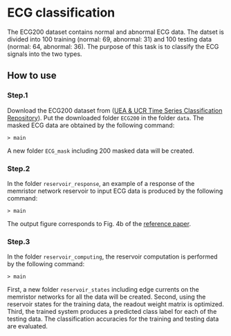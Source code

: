 # ECG classification
The ECG200 dataset contains normal and abnormal ECG data. 
The datset is divided into 100 training (normal: 69, abnormal: 31) and 100 testing data (normal: 64, abnormal: 36). 
The purpose of this task is to classify the ECG signals into the two types.

  ## How to use
  ### Step.1
  Download the ECG200 dataset from ([UEA & UCR Time Series Classification Repository](https://timeseriesclassification.com/description.php?Dataset=ECG200)). 
  Put the downloaded folder ```ECG200``` in the folder  ```data```. 
  The masked ECG data are obtained by the following command:
  ```
  > main
  ```
  
  A new folder ```ECG_mask``` including 200 masked data will be created.
  
  ### Step.2
  In the folder ```reservoir_response```, an example of a response of the memristor network reservoir to input ECG data is produced by the following command:
  ```
  > main
  ```
  
  The output figure corresponds to Fig. 4b of the [reference paper](https://www.nature.com/articles/s41598-022-13687-z).
  
  
  ### Step.3 
  In the folder ```reservoir_computing```, the reservoir computation is performed by the following command:
  ```
  > main
  ```
  
  First, a new folder ```reservoir_states``` including edge currents on the memristor networks for all the data will be created.
  Second, using the reservoir states for the training data, the readout weight matrix is optimized.
  Third, the trained system produces a predicted class label for each of the testing data.
  The classification accuracies for the training and testing data are evaluated.
